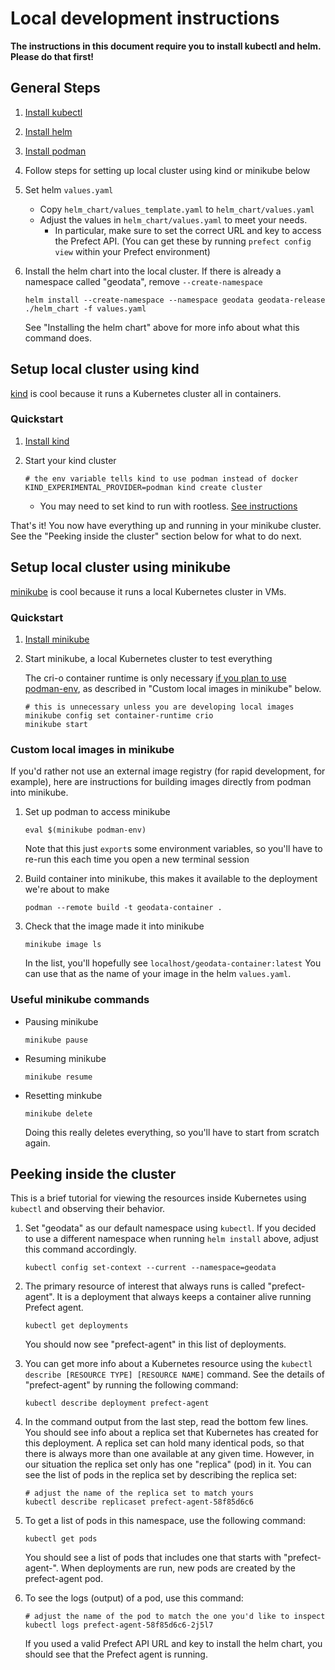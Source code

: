 # Local development instructions

**The instructions in this document require you to install kubectl and helm. Please do that first!**
## General Steps

1. [Install kubectl](https://kubernetes.io/docs/tasks/tools/install-kubectl-linux/)
2. [Install helm](https://helm.sh/docs/intro/install/)
3. [Install podman](https://podman.io/getting-started/installation)
4. Follow steps for setting up local cluster using kind or minikube below
5. Set helm `values.yaml`
   - Copy `helm_chart/values_template.yaml` to `helm_chart/values.yaml`
   - Adjust the values in `helm_chart/values.yaml` to meet your needs.
      - In particular, make sure to set the correct URL and key to access the Prefect API. (You can get these by running `prefect config view` within your Prefect environment)

6. Install the helm chart into the local cluster.
   If there is already a namespace called "geodata", remove `--create-namespace`
   ```shell
   helm install --create-namespace --namespace geodata geodata-release ./helm_chart -f values.yaml
   ```
   See "Installing the helm chart" above for more info about what this command does.


## Setup local cluster using kind

[kind](https://kind.sigs.k8s.io/) is cool because it runs a Kubernetes cluster all in containers.

### Quickstart

1. [Install kind](https://kind.sigs.k8s.io/docs/user/quick-start/#installation)

2. Start your kind cluster
   ```shell
   # the env variable tells kind to use podman instead of docker
   KIND_EXPERIMENTAL_PROVIDER=podman kind create cluster
   ```
   - You may need to set kind to run with rootless. [See instructions](https://kind.sigs.k8s.io/docs/user/rootless/)


That's it! You now have everything up and running in your minikube cluster.
See the "Peeking inside the cluster" section below for what to do next.

## Setup local cluster using minikube

[minikube](https://minikube.sigs.k8s.io) is cool because it runs a local Kubernetes cluster in VMs.

### Quickstart

1. [Install minikube](https://minikube.sigs.k8s.io/docs/start/)

2. Start minikube, a local Kubernetes cluster to test everything

   The cri-o container runtime is only necessary [if you plan to use podman-env](https://minikube.sigs.k8s.io/docs/handbook/pushing/#comparison-table-for-different-methods), as described in "Custom local images in minikube" below.
   ```shell
   # this is unnecessary unless you are developing local images
   minikube config set container-runtime crio
   minikube start
   ```


### Custom local images in minikube

If you'd rather not use an external image registry (for rapid development, for example), here are instructions for building images directly from podman into minikube.

1. Set up podman to access minikube
   ```shell
   eval $(minikube podman-env)
   ```
   Note that this just `export`s some environment variables, so you'll have to re-run this each time you open a new terminal session

2. Build container into minikube, this makes it available to the deployment we're about to make
   ```shell
   podman --remote build -t geodata-container .
   ```

3. Check that the image made it into minikube
   ```shell
   minikube image ls
   ```
   In the list, you'll hopefully see `localhost/geodata-container:latest`
   You can use that as the name of your image in the helm `values.yaml`.

### Useful minikube commands

- Pausing minikube
  ```shell
  minikube pause
  ```

- Resuming minikube
  ```shell
  minikube resume
  ```

- Resetting minkube
  ```shell
  minikube delete
  ```
  Doing this really deletes everything, so you'll have to start from scratch again.


## Peeking inside the cluster

This is a brief tutorial for viewing the resources inside Kubernetes using `kubectl` and observing their behavior.

1. Set "geodata" as our default namespace using `kubectl`.
   If you decided to use a different namespace when running `helm install` above, adjust this command accordingly.
   ```shell
   kubectl config set-context --current --namespace=geodata
   ```

2. The primary resource of interest that always runs is called "prefect-agent".
   It is a deployment that always keeps a container alive running Prefect agent.
   ```shell
   kubectl get deployments
   ```
   You should now see "prefect-agent" in this list of deployments.

3. You can get more info about a Kubernetes resource using the `kubectl describe [RESOURCE TYPE] [RESOURCE NAME]` command.
   See the details of "prefect-agent" by running the following command:
   ```shell
   kubectl describe deployment prefect-agent
   ```

4. In the command output from the last step, read the bottom few lines.
   You should see info about a replica set that Kubernetes has created for this deployment.
   A replica set can hold many identical pods, so that there is always more than one available at any given time.
   However, in our situation the replica set only has one "replica" (pod) in it.
   You can see the list of pods in the replica set by describing the replica set:
   ```shell
   # adjust the name of the replica set to match yours
   kubectl describe replicaset prefect-agent-58f85d6c6
   ```

5. To get a list of pods in this namespace, use the following command:
   ```shell
   kubectl get pods
   ```
   You should see a list of pods that includes one that starts with "prefect-agent-".
   When deployments are run, new pods are created by the prefect-agent pod.

6. To see the logs (output) of a pod, use this command:
   ```shell
   # adjust the name of the pod to match the one you'd like to inspect
   kubectl logs prefect-agent-58f85d6c6-2j5l7
   ```
   If you used a valid Prefect API URL and key to install the helm chart, you should see that the Prefect agent is running.
